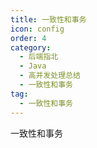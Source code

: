 ```yaml
---
title: 一致性和事务
icon: config
order: 4
category:
  - 后端指北
  - Java
  - 高并发处理总结
  - 一致性和事务
tag:
  - 一致性和事务
---
```


一致性和事务

